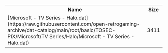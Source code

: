 <table>
<tr><th>Name</th><th>Size</th></tr>
<tr><td>
[Microsoft - TV Series - Halo.dat](https://raw.githubusercontent.com/open-retrogaming-archive/dat-catalog/main/root/basic/TOSEC-PIX/Microsoft/TV Series/Halo/Microsoft - TV Series - Halo.dat)
</td><td>3411</td></tr>
</table>
